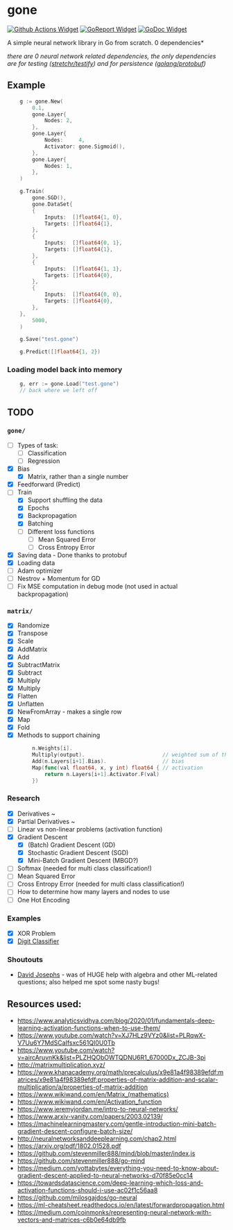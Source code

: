 # gone

[![Github Actions Widget]][github actions] [![GoReport Widget]][goreport] [![GoDoc Widget]][godoc]

A simple neural network library in Go from scratch. 0 dependencies\*

_there are 0 neural network related dependencies, the only dependencies are for testing ([stretchr/testify](github.com/stretchr/testify)) and for persistence ([golang/protobuf](github.com/golang/protobuf))_

[goreport widget]: https://goreportcard.com/badge/github.com/fr3fou/gone
[goreport]: https://goreportcard.com/report/github.com/fr3fou/gone
[github actions widget]: https://github.com/fr3fou/gone/workflows/Test/badge.svg
[github actions]: https://github.com/fr3fou/gone/actions
[godoc]: http://pkg.go.dev/github.com/fr3fou/gone
[godoc widget]: https://godoc.org/github.com/fr3fou/gone?status.svg

## Example

```go
	g := gone.New(
		0.1,
		gone.Layer{
			Nodes: 2,
		},
		gone.Layer{
			Nodes:     4,
			Activator: gone.Sigmoid(),
		},
		gone.Layer{
			Nodes: 1,
		},
	)

	g.Train(
		gone.SGD(),
        gone.DataSet{
		{
			Inputs:  []float64{1, 0},
			Targets: []float64{1},
		},
		{
			Inputs:  []float64{0, 1},
			Targets: []float64{1},
		},
		{
			Inputs:  []float64{1, 1},
			Targets: []float64{0},
		},
		{
			Inputs:  []float64{0, 0},
			Targets: []float64{0},
		},
	},
		5000,
	)

	g.Save("test.gone")

	g.Predict([]float64{1, 2})
```

### Loading model back into memory

```go
	g, err := gone.Load("test.gone")
	// back where we left off
```

## TODO

### `gone/`

- [ ] Types of task:
  - [ ] Classification
  - [ ] Regression
- [x] Bias
  - [x] Matrix, rather than a single number
- [x] Feedforward (Predict)
- [ ] Train
  - [x] Support shuffling the data
  - [x] Epochs
  - [x] Backpropagation
  - [x] Batching
  - [ ] Different loss functions
    - [ ] Mean Squared Error
    - [ ] Cross Entropy Error
- [x] Saving data - Done thanks to protobuf
- [x] Loading data
- [ ] Adam optimizer
- [ ] Nestrov + Momentum for GD
- [ ] Fix MSE computation in debug mode (not used in actual backpropagation)

### `matrix/`

- [x] Randomize
- [x] Transpose
- [x] Scale
- [x] AddMatrix
- [x] Add
- [x] SubtractMatrix
- [x] Subtract
- [x] Multiply
- [x] Multiply
- [x] Flatten
- [x] Unflatten
- [x] NewFromArray - makes a single row
- [x] Map
- [x] Fold
- [x] Methods to support chaining

```go
	    n.Weights[i].
		Multiply(output).                         // weighted sum of the previous layer)
		Add(n.Layers[i+1].Bias).                  // bias
		Map(func(val float64, x, y int) float64 { // activation
			return n.Layers[i+1].Activator.F(val)
		})
```

### Research

- [x] Derivatives ~
- [x] Partial Derivatives ~
- [ ] Linear vs non-linear problems (activation function)
- [x] Gradient Descent
  - [x] (Batch) Gradient Descent (GD)
  - [x] Stochastic Gradient Descent (SGD)
  - [x] Mini-Batch Gradient Descent (MBGD?)
- [ ] Softmax (needed for multi class classification!)
- [ ] Mean Squared Error
- [ ] Cross Entropy Error (needed for multi class classification!)
- [ ] How to determine how many layers and nodes to use
- [ ] One Hot Encoding

### Examples

- [x] XOR Problem
- [x] [Digit Classifier](https://github.com/fr3fou/digit-classifier)

### Shoutouts

- [David Josephs](https://github.com/josephsdavid) - was of HUGE help with algebra and other ML-related questions; also helped me spot some nasty bugs!

## Resources used:

- https://www.analyticsvidhya.com/blog/2020/01/fundamentals-deep-learning-activation-functions-when-to-use-them/
- https://www.youtube.com/watch?v=XJ7HLz9VYz0&list=PLRqwX-V7Uu6Y7MdSCaIfsxc561QI0U0Tb
- https://www.youtube.com/watch?v=aircAruvnKk&list=PLZHQObOWTQDNU6R1_67000Dx_ZCJB-3pi
- http://matrixmultiplication.xyz/
- https://www.khanacademy.org/math/precalculus/x9e81a4f98389efdf:matrices/x9e81a4f98389efdf:properties-of-matrix-addition-and-scalar-multiplication/a/properties-of-matrix-addition
- https://www.wikiwand.com/en/Matrix_(mathematics)
- https://www.wikiwand.com/en/Activation_function
- https://www.jeremyjordan.me/intro-to-neural-networks/
- https://www.arxiv-vanity.com/papers/2003.02139/
- https://machinelearningmastery.com/gentle-introduction-mini-batch-gradient-descent-configure-batch-size/
- http://neuralnetworksanddeeplearning.com/chap2.html
- https://arxiv.org/pdf/1802.01528.pdf
- https://github.com/stevenmiller888/mind/blob/master/index.js
- https://github.com/stevenmiller888/go-mind
- https://medium.com/yottabytes/everything-you-need-to-know-about-gradient-descent-applied-to-neural-networks-d70f85e0cc14
- https://towardsdatascience.com/deep-learning-which-loss-and-activation-functions-should-i-use-ac02f1c56aa8
- https://github.com/milosgajdos/go-neural
- https://ml-cheatsheet.readthedocs.io/en/latest/forwardpropagation.html
- https://medium.com/coinmonks/representing-neural-network-with-vectors-and-matrices-c6b0e64db9fb

